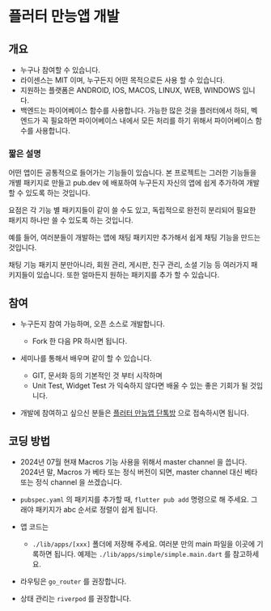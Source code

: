 # 플러터 만능앱 개발



## 개요

- 누구나 참여할 수 있습니다.
- 라이센스는 MIT 이며, 누구든지 어떤 목적으로든 사용 할 수 있습니다.
- 지원하는 플랫폼은 ANDROID, IOS, MACOS, LINUX, WEB, WINDOWS 입니다.
- 백엔드는 파이어베이스 함수를 사용합니다. 가능한 많은 것을 플러터에서 하되, 벡엔드가 꼭 필요하면 파이어베이스 내에서 모든 처리를 하기 위해서 파이어베이스 함수를 사용합니다.



### 짧은 설명

어떤 앱이든 공통적으로 들어가는 기능들이 있습니다. 본 프로젝트는 그러한 기능들을 개별 패키지로 만들고 pub.dev 에 배포하여 누구든지 자신의 앱에 쉽게 추가하여 개발 할 수 있도록 하는 것입니다.

요점은 각 기능 별 패키지들이 같이 쓸 수도 있고, 독립적으로 완전히 분리되어 필요한 패키지 하나만 쓸 수 있도록 하는 것입니다.

예를 들어, 여러분들이 개발하는 앱에 채팅 패키지만 추가해서 쉽게 채팅 기능을 만드는 것입니다.

채팅 기능 패키지 분만아니라, 회원 관리, 게시판, 친구 관리, 소셜 기능 등 여러가지 패키지들이 있습니다. 또한 얼마든지 원하는 패키지를 추가 할 수 있습니다.


## 참여

- 누구든지 참여 가능하며, 오픈 소스로 개발합니다.
  - Fork 한 다음 PR 하시면 됩니다.

- 세미나를 통해서 배우며 같이 할 수 있습니다.
  - GIT, 문서화 등의 기본적인 것 부터 시작하며
  - Unit Test, Widget Test 가 익숙하지 않다면 배울 수 있는 좋은 기회가 될 것입니다.

- 개발에 참여하고 싶으신 분들은 [플러터 만능앱 단톡방](https://open.kakao.com/o/gNs8gvid) 으로 접속하시면 됩니다.



## 코딩 방법

- 2024년 07월 현재 Macros 기능 사용을 위해서 master channel 을 씁니다. 2024년 말, Macros 가 베타 또는 정식 버전이 되면, master channel 대신 베타 또는 정식 channel 을 쓰겠습니다.

- `pubspec.yaml` 의 패키지를 추가할 때, `flutter pub add` 명령으로 해 주세요. 그래야 패키지가 abc 순서로 정렬이 쉽게 됩니다.

- 앱 코드는
  - `./lib/apps/[xxx]` 폴더에 저장해 주세요. 여러분 만의 main 파일을 이곳에 기록하면 됩니다. 예제는 `./lib/apps/simple/simple.main.dart` 를 참고하세요.

- 라우팅은 `go_router` 를 권장합니다.

- 상태 관리는 `riverpod` 를 권장합니다.









